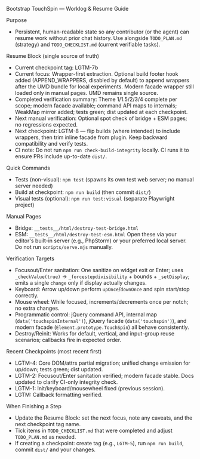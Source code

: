 Bootstrap TouchSpin — Worklog & Resume Guide

Purpose
- Persistent, human-readable state so any contributor (or the agent) can resume work without prior chat history. Use alongside `TODO_PLAN.md` (strategy) and `TODO_CHECKLIST.md` (current verifiable tasks).

Resume Block (single source of truth)
- Current checkpoint tag: LGTM-7b
- Current focus: Wrapper-first extraction. Optional build footer hook added (APPEND_WRAPPERS, disabled by default) to append wrappers after the UMD bundle for local experiments. Modern facade wrapper still loaded only in manual pages. UMD remains single source.
- Completed verification summary: Theme 1/1.5/2/3/4 complete per scope; modern facade available; command API maps to internals; WeakMap mirror added; tests green; dist updated at each checkpoint.
- Next manual verification: Optional spot check of bridge + ESM pages; no regressions expected.
- Next checkpoint: LGTM-8 — flip builds (where intended) to include wrappers, then trim inline facade from plugin. Keep backward compatibility and verify tests.
- CI note: Do not run `npm run check-build-integrity` locally. CI runs it to ensure PRs include up-to-date `dist/`.

Quick Commands
- Tests (non-visual): `npm test` (spawns its own test web server; no manual server needed)
- Build at checkpoint: `npm run build` (then commit `dist/`)
- Visual tests (optional): `npm run test:visual` (separate Playwright project)

Manual Pages
- Bridge: `__tests__/html/destroy-test-bridge.html`
- ESM: `__tests__/html/destroy-test-esm.html`
  Open these via your editor's built-in server (e.g., PhpStorm) or your preferred local server. Do not run `scripts/serve.mjs` manually.

Verification Targets
- Focusout/Enter sanitation: One sanitize on widget exit or Enter; uses `_checkValue(true)` → `_forcestepdivisibility` + bounds + `_setDisplay`; emits a single `change` only if display actually changes.
- Keyboard: Arrow up/down perform `upOnce`/`downOnce` and spin start/stop correctly.
- Mouse wheel: While focused, increments/decrements once per notch; no extra changes.
- Programmatic control: jQuery command API, internal map (`data('touchspinInternal')`), jQuery facade (`data('touchspin')`), and modern facade (`Element.prototype.TouchSpin`) all behave consistently.
- Destroy/Reinit: Works for default, vertical, and input-group reuse scenarios; callbacks fire in expected order.

Recent Checkpoints (most recent first)
- LGTM-4: Core DOM/attrs partial migration; unified change emission for up/down; tests green; dist updated.
- LGTM-2: Focusout/Enter sanitation verified; modern facade stable. Docs updated to clarify CI-only integrity check.
- LGTM-1: Init/keyboard/mousewheel fixed (previous session).
- LGTM: Callback formatting verified.

When Finishing a Step
- Update the Resume Block: set the next focus, note any caveats, and the next checkpoint tag name.
- Tick items in `TODO_CHECKLIST.md` that were completed and adjust `TODO_PLAN.md` as needed.
- If creating a checkpoint: create tag (e.g., `LGTM-5`), run `npm run build`, commit `dist/` and your changes.
